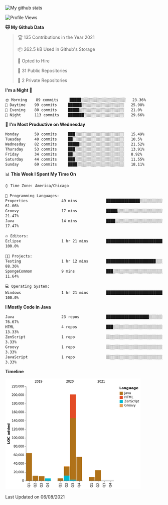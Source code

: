 ![My github stats](https://github-readme-stats.vercel.app/api?username=romvoid95&theme=gruvbox&include_all_commits=true&show_icons=true")

<!--START_SECTION:waka-->
![Profile Views](http://img.shields.io/badge/Profile%20Views-0-blue)

**🐱 My Github Data** 

> 🏆 135 Contributions in the Year 2021
 > 
> 📦 262.5 kB Used in Github's Storage 
 > 
> 💼 Opted to Hire
 > 
> 📜 31 Public Repositories 
 > 
> 🔑 2 Private Repositories  
 > 
**I'm a Night 🦉** 

```text
🌞 Morning    89 commits     █████░░░░░░░░░░░░░░░░░░░░   23.36% 
🌆 Daytime    99 commits     ██████░░░░░░░░░░░░░░░░░░░   25.98% 
🌃 Evening    80 commits     █████░░░░░░░░░░░░░░░░░░░░   21.0% 
🌙 Night      113 commits    ███████░░░░░░░░░░░░░░░░░░   29.66%

```
📅 **I'm Most Productive on Wednesday** 

```text
Monday       59 commits     ███░░░░░░░░░░░░░░░░░░░░░░   15.49% 
Tuesday      40 commits     ██░░░░░░░░░░░░░░░░░░░░░░░   10.5% 
Wednesday    82 commits     █████░░░░░░░░░░░░░░░░░░░░   21.52% 
Thursday     53 commits     ███░░░░░░░░░░░░░░░░░░░░░░   13.91% 
Friday       34 commits     ██░░░░░░░░░░░░░░░░░░░░░░░   8.92% 
Saturday     44 commits     ███░░░░░░░░░░░░░░░░░░░░░░   11.55% 
Sunday       69 commits     ████░░░░░░░░░░░░░░░░░░░░░   18.11%

```


📊 **This Week I Spent My Time On** 

```text
⌚︎ Time Zone: America/Chicago

💬 Programming Languages: 
Properties               49 mins             ███████████████░░░░░░░░░░   61.06% 
Groovy                   17 mins             █████░░░░░░░░░░░░░░░░░░░░   21.47% 
Java                     14 mins             ████░░░░░░░░░░░░░░░░░░░░░   17.47%

🔥 Editors: 
Eclipse                  1 hr 21 mins        █████████████████████████   100.0%

🐱‍💻 Projects: 
Testing                  1 hr 12 mins        ██████████████████████░░░   88.36% 
SpongeCommon             9 mins              ███░░░░░░░░░░░░░░░░░░░░░░   11.64%

💻 Operating System: 
Windows                  1 hr 21 mins        █████████████████████████   100.0%

```

**I Mostly Code in Java** 

```text
Java                     23 repos            ███████████████████░░░░░░   76.67% 
HTML                     4 repos             ███░░░░░░░░░░░░░░░░░░░░░░   13.33% 
ZenScript                1 repo              ░░░░░░░░░░░░░░░░░░░░░░░░░   3.33% 
Groovy                   1 repo              ░░░░░░░░░░░░░░░░░░░░░░░░░   3.33% 
JavaScript               1 repo              ░░░░░░░░░░░░░░░░░░░░░░░░░   3.33%

```


**Timeline**

![Chart not found](https://raw.githubusercontent.com/ROMVoid95/ROMVoid95/master/charts/bar_graph.png) 


 Last Updated on 06/08/2021
<!--END_SECTION:waka-->
